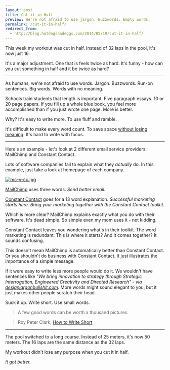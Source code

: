 ```yaml
---
layout: post
title: Cut it in Half
preview: We're not afraid to use jargon. Buzzwords. Empty words. 
permalink: /cut-it-in-half/
redirect_from:
  - http://blog.hotdogsandeggs.com/2014/05/19/cut-it-in-half/
---
```


This week my workout was cut in half. Instead of 32 laps in the pool, it's now just 16. 

It's a major adjustment. One that is feels twice as hard. It's funny - how can you cut something in half and it be twice as hard?  

* * * 

As humans, we're not afraid to use words. Jargon. Buzzwords. Run-on sentences. Big words. Words with no meaning. 

Schools train students that length is important. Five paragraph essays. 10 or 20 page papers. If you fill up a whole blue book, you feel more accomplished than if you just wrote one page. More is better. 

Why? It's easy to write more. To use fluff and ramble. 

It's difficult to make every word count. To save space [without losing meaning](http://signalvnoise.com/posts/1539-writing-decisions-saving-space-without-losing-meaning). It's hard to write with focus. 

* * * 

Here's an example - let's look at 2 different email service providers. MailChimp and Constant Contact. 

Lots of software companies fail to explain what they *actually* do. In this example, just take a look at homepage of each company. 

[![mc-v-cc.jpg](https://d23f6h5jpj26xu.cloudfront.net/coxvusqpxcvxq_small.jpg)](http://img.svbtle.com/coxvusqpxcvxq.jpg)

[MailChimp](http://mailchimp.com/) uses three words. *Send better email.*

[Constant Contact](http://www.constantcontact.com/overview-home?s_tnt=56380:4:0) goes for a 13 word explanation. *Successful marketing starts here. Bring your marketing together with the Constant Contact toolkit.*

Which is more clear? MailChimp explains exactly what you do with their software. It's dead simple. So simple even my mom uses it - not kidding. 

Constant Contact leaves you wondering what's in their toolkit. The word marketing is redundant. This is where it starts? And it comes together? It sounds confusing.  

This doesn't mean MailChimp is automatically better than Constant Contact. Or you shouldn't do business with Constant Contact. It just illustrates the importance of a simple message.  

If it were easy to write less more people would do it. We wouldn't have sentences like *"We bring innovation to strategy through Strategic Interrogation, Engineered Creativity and Directed Research" - via [designjargonbullshit.com](http://designjargonbullshit.com/)*. More words might sound elegant to you, but it just makes other people scratch their head. 

Suck it up. Write short. Use small words.

> A few good words can be worth a thousand pictures. 

> Roy Peter Clark, [How to Write Short](http://www.amazon.com/How-Write-Short-Craft-Times/dp/0316204358)

* * * 

The pool switched to a long course. Instead of 25 meters, it's now 50 meters. The 16 laps are the same distance as the 32 laps. 

My workout didn't lose any purpose when you cut it in half.  

*It got better.* 
